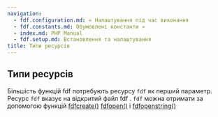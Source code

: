 ```yaml
---
navigation:
  - fdf.configuration.md: « Налаштування під час виконання
  - fdf.constants.md: Обумовлені константи »
  - index.md: PHP Manual
  - fdf.setup.md: Встановлення та налаштування
title: Типи ресурсів
---
```

## Типи ресурсів

Більшість функцій fdf потребують ресурсу `fdf` як перший параметр. Ресурс `fdf` вказує на відкритий файл fdf . `fdf` можна отримати за допомогою функцій [fdfcreate()](function.fdf-create.md) [fdfopen()](function.fdf-open.md) і [fdfopenstring()](function.fdf-open-string.md)
